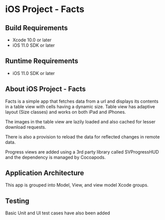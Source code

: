 # iOS Project - Facts

## Build Requirements
+ Xcode 10.0 or later
+ iOS 11.0 SDK or later

## Runtime Requirements
+ iOS 11.0 SDK or later

## About iOS Project - Facts
Facts is a simple app that fetches data from a url and displays its contents in a table view with cells having a dynamic size. Table view has adaptive layout (Size classes) and works on both iPad and iPhones.

The images in the table view are lazily loaded and also cached for lesser download requests.

There is also a provision to reload the data for reflected changes in remote data.

Progress views are added using a 3rd party library called SVProgressHUD and the dependency is managed by Cocoapods.

## Application Architecture
This app is grouped into Model, View, and  view model Xcode groups.


## Testing
Basic Unit and UI test cases have also been added



